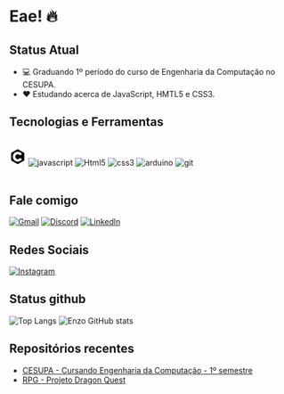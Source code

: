 # Eae! 🔥

## Status Atual
 - 💻 Graduando 1º período do curso de Engenharia da Computação no CESUPA.
 - ❤️ Estudando acerca de JavaScript, HMTL5 e CSS3. 

## Tecnologias e Ferramentas
<div style = "display: inline_block"><br/>
    <img src = "./assets/C.svg" width = "30px">
    <img align = "center" alt = "javascript" width = "30px" src = "https://www.vectorlogo.zone/logos/javascript/javascript-icon.svg">
    <img align = "center" alt = "Html5" width = "30px" src = "https://www.vectorlogo.zone/logos/w3_html5/w3_html5-icon.svg">
    <img align = "center" alt = "css3" width = "30px" src = "https://www.vectorlogo.zone/logos/w3_css/w3_css-icon.svg">
    <img align = "center" alt = "arduino" width = "30px" src = "https://www.vectorlogo.zone/logos/arduino/arduino-ar21.svg">
    <img align = "center" alt = "git" width = "30px" src = "https://www.vectorlogo.zone/logos/git-scm/git-scm-icon.svg">
</div><br/>

## Fale comigo
[![Gmail](https://img.shields.io/badge/Gmail-D14836?style=for-the-badge&logo=gmail&logoColor=white)](mailto:enzovictor647@gmail.com) [![Discord](https://img.shields.io/badge/Discord-7289DA?style=for-the-badge&logo=discord&logoColor=white)]() [![Linkedln](https://img.shields.io/badge/LinkedIn-0077B5?style=for-the-badge&logo=linkedin&logoColor=white)](https://www.linkedin.com/in/enzo-moraes-009478234/)

## Redes Sociais
[![Instagram](https://img.shields.io/badge/Instagram-E4405F?style=for-the-badge&logo=instagram&logoColor=white)](https://www.instagram.com/no_escape_from_my_mind/)

## Status github
![Top Langs](https://github-readme-stats.vercel.app/api/top-langs/?username=Enzo-V-S-Moraes&bg_color=30,e96443,904e95&text_color=fff&count_private=false&icon_color=fff&title_color=fff&hide_border=true&hide=css,html,jupyter%20notebook)
![Enzo GitHub stats](https://github-readme-stats.vercel.app/api?username=Enzo-V-S-Moraes&show_icons=true&theme=synthwave)

## Repositórios recentes
- [CESUPA - Cursando Engenharia da Computação - 1º semestre](https://github.com/Enzo-V-S-Moraes/CESUPA)
- [RPG - Projeto Dragon Quest](https://github.com/Enzo-V-S-Moraes/RPG)